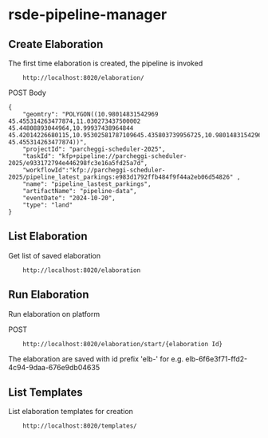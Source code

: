 # rsde-pipeline-manager


##  Create Elaboration

The first time elaboration is created, the pipeline is invoked

```
    http://localhost:8020/elaboration/
```
    
POST Body

```
{
	"geomtry": "POLYGON((10.98014831542969 45.455314263477874,11.030273437500002 	45.44808893044964,10.99937438964844 	45.42014226680115,10.95302581787109645.435803739956725,10.98014831542969 	45.455314263477874))",
	"projectId": "parcheggi-scheduler-2025",
	"taskId": "kfp+pipeline://parcheggi-scheduler-2025/e933172794e446298fc3e16a5fd25a7d",
	"workflowId":"kfp://parcheggi-scheduler-2025/pipeline_latest_parkings:e983d1792ffb484f9f44a2eb06d54826"	,
	"name": "pipeline_lastest_parkings",
	"artifactName": "pipeline-data",
	"eventDate": "2024-10-20",
	"type": "land"
}
```


## List Elaboration
Get list of saved elaboration

```
	http://localhost:8020/elaboration
```

## Run Elaboration
Run elaboration on platform

POST 

```
	http://localhost:8020/elaboration/start/{elaboration Id}
```

The elaboration are saved with id prefix 'elb-' for e.g. elb-6f6e3f71-ffd2-4c94-9daa-676e9db04635

## List Templates
List elaboration templates for creation

```
	http://localhost:8020/templates/
```

